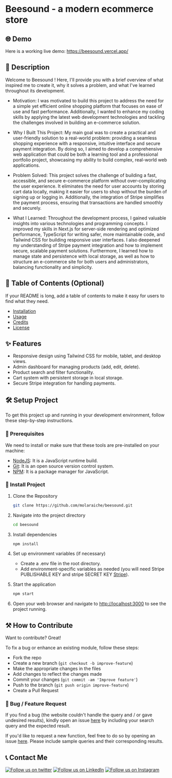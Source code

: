 # Beesound - a modern ecommerce store

## 🌐 Demo

Here is a working live demo: https://beesound.vercel.app/

## 📝 Description

Welcome to Beesound ! Here, I'll provide you with a brief overview of what inspired me to create it, why it solves a problem, and what I've learned throughout its development.

- Motivation:
  I was motivated to build this project to address the need for a simple yet efficient online shopping platform that focuses on ease of use and fast performance. Additionally, I wanted to enhance my coding skills by applying the latest web development technologies and tackling the challenges involved in building an e-commerce solution.

- Why I Built This Project:
  My main goal was to create a practical and user-friendly solution to a real-world problem: providing a seamless shopping experience with a responsive, intuitive interface and secure payment integration. By doing so, I aimed to develop a comprehensive web application that could be both a learning tool and a professional portfolio project, showcasing my ability to build complex, real-world web applications.

- Problem Solved:
  This project solves the challenge of building a fast, accessible, and secure e-commerce platform without over-complicating the user experience. It eliminates the need for user accounts by storing cart data locally, making it easier for users to shop without the burden of signing up or logging in. Additionally, the integration of Stripe simplifies the payment process, ensuring that transactions are handled smoothly and securely.

- What I Learned:
  Throughout the development process, I gained valuable insights into various technologies and programming concepts. I improved my skills in Next.js for server-side rendering and optimized performance, TypeScript for writing safer, more maintainable code, and Tailwind CSS for building responsive user interfaces. I also deepened my understanding of Stripe payment integration and how to implement secure, scalable payment solutions. Furthermore, I learned how to manage state and persistence with local storage, as well as how to structure an e-commerce site for both users and administrators, balancing functionality and simplicity.

## 📖 Table of Contents (Optional)

If your README is long, add a table of contents to make it easy for users to find what they need.

- [Installation](#installation)
- [Usage](#usage)
- [Credits](#credits)
- [License](#license)

## ✨ Features

- Responsive design using Tailwind CSS for mobile, tablet, and desktop views.
- Admin dashboard for managing products (add, edit, delete).
- Product search and filter functionality.
- Cart system with persistent storage in local storage.
- Secure Stripe integration for handling payments.

## 🛠️ Setup Project

To get this project up and running in your development environment, follow these step-by-step instructions.

### 🍴 Prerequisites

We need to install or make sure that these tools are pre-installed on your machine:

- [NodeJS](https://nodejs.org/en/download/): It is a JavaScript runtime build.
- [Git](https://git-scm.com/downloads): It is an open source version control system.
- [NPM](https://docs.npmjs.com/getting-started/installing-node): It is a package manager for JavaScript.

### 🚀 Install Project

1. Clone the Repository

   ```bash
   git clone https://github.com/molaraiche/beesound.git
   ```

2. Navigate into the project directory

   ```bash
   cd beesound
   ```

3. Install dependencies

   ```bash
   npm install
   ```

4. Set up environment variables (if necessary)

   - Create a .env file in the root directory.
   - Add environment-specific variables as needed (you will need Stripe PUBLISHABLE KEY and stripe SECRET KEY [Stripe](https://stripe.com/)).

5. Start the application

   ```bash
   npm start
   ```

6. Open your web browser and navigate to <a href="http://localhost:3000" target="_blank">http://localhost:3000</a> to see the project running.

## ⚒️ How to Contribute

Want to contribute? Great!

To fix a bug or enhance an existing module, follow these steps:

- Fork the repo
- Create a new branch (`git checkout -b improve-feature`)
- Make the appropriate changes in the files
- Add changes to reflect the changes made
- Commit your changes (`git commit -am 'Improve feature'`)
- Push to the branch (`git push origin improve-feature`)
- Create a Pull Request

### 📩 Bug / Feature Request

If you find a bug (the website couldn't handle the query and / or gave undesired results), kindly open an issue [here](https://github.com/molaraiche/beesound/issues/new) by including your search query and the expected result.

If you'd like to request a new function, feel free to do so by opening an issue [here](https://github.com/molaraiche/beesound/issues/new). Please include sample queries and their corresponding results.

## 📞 Contact Me

[![Follow us on twitter](https://img.shields.io/twitter/follow/molaraiche.svg?style=social)](https://twitter.com/intent/follow?screen_name=molaraiche)
[![Follow us on LinkedIn](https://img.shields.io/badge/LinkedIn-mohamedlaraiche-blue?style=flat&logo=linkedin&logoColor=b0c0c0&labelColor=363D44)](https://www.linkedin.com/company/mohamedlaraiche)
[![Follow us on Instagram](https://img.shields.io/badge/Instagram-molaraiche-grey?style=flat&logo=instagram&logoColor=b0c0c0&labelColor=8134af)](https://www.instagram.com/molaraiche)
